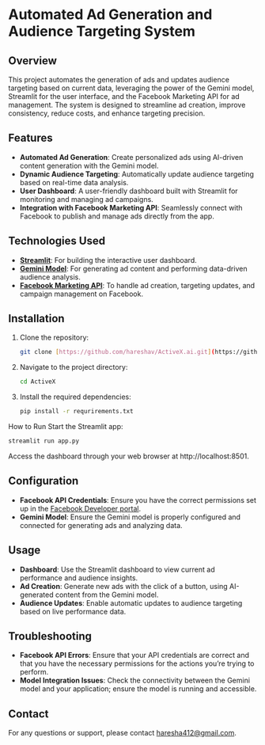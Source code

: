 # Automated Ad Generation and Audience Targeting System

## Overview

This project automates the generation of ads and updates audience targeting based on current data, leveraging the power of the Gemini model, Streamlit for the user interface, and the Facebook Marketing API for ad management. The system is designed to streamline ad creation, improve consistency, reduce costs, and enhance targeting precision.

## Features

- **Automated Ad Generation**: Create personalized ads using AI-driven content generation with the Gemini model.
- **Dynamic Audience Targeting**: Automatically update audience targeting based on real-time data analysis.
- **User Dashboard**: A user-friendly dashboard built with Streamlit for monitoring and managing ad campaigns.
- **Integration with Facebook Marketing API**: Seamlessly connect with Facebook to publish and manage ads directly from the app.

## Technologies Used

- **[Streamlit](https://streamlit.io/)**: For building the interactive user dashboard.
- **[Gemini Model](#)**: For generating ad content and performing data-driven audience analysis.
- **[Facebook Marketing API](https://developers.facebook.com/docs/marketing-api/)**: To handle ad creation, targeting updates, and campaign management on Facebook.

## Installation

1. Clone the repository:
   ```bash
   git clone [https://github.com/hareshav/ActiveX.ai.git](https://github.com/hareshav/ActiveX.ai.git)
   ```
3. Navigate to the project directory:
   ```bash
   cd ActiveX
   ```
5. Install the required dependencies:
   ```bash
   pip install -r requrirements.txt
   ```
How to Run
Start the Streamlit app:
```bash
streamlit run app.py
```
Access the dashboard through your web browser at http://localhost:8501.

## Configuration

- **Facebook API Credentials**: Ensure you have the correct permissions set up in the [Facebook Developer portal](https://developers.facebook.com/).
- **Gemini Model**: Ensure the Gemini model is properly configured and connected for generating ads and analyzing data.

## Usage

- **Dashboard**: Use the Streamlit dashboard to view current ad performance and audience insights.
- **Ad Creation**: Generate new ads with the click of a button, using AI-generated content from the Gemini model.
- **Audience Updates**: Enable automatic updates to audience targeting based on live performance data.

## Troubleshooting

- **Facebook API Errors**: Ensure that your API credentials are correct and that you have the necessary permissions for the actions you’re trying to perform.
- **Model Integration Issues**: Check the connectivity between the Gemini model and your application; ensure the model is running and accessible.

## Contact

For any questions or support, please contact [haresha412@gmail.com](mailto:haresha412@gmail.com).


